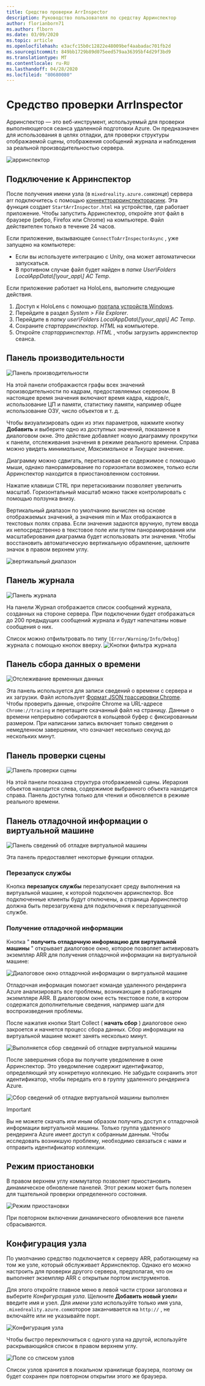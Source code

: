 ```yaml
---
title: Средство проверки ArrInspector
description: Руководство пользователя по средству Арринспектор
author: florianborn71
ms.author: flborn
ms.date: 03/09/2020
ms.topic: article
ms.openlocfilehash: e3acfc15b0c12822e48009bef4aabadac701fb2d
ms.sourcegitcommit: 849bb1729b89d075eed579aa36395bf4d29f3bd9
ms.translationtype: MT
ms.contentlocale: ru-RU
ms.lasthandoff: 04/28/2020
ms.locfileid: "80680080"
---
```

# <a name="the-arrinspector-inspection-tool"></a>Средство проверки ArrInspector

Арринспектор — это веб-инструмент, используемый для проверки выполняющегося сеанса удаленной подготовки Azure. Он предназначен для использования в целях отладки, для проверки структуры отображаемой сцены, отображения сообщений журнала и наблюдения за реальной производительностью сервера.

![арринспектор](./media/arr-inspector.png)

## <a name="connecting-to-the-arrinspector"></a>Подключение к Арринспектор

После получения имени узла (в `mixedreality.azure.com`конце) сервера arr подключитесь с помощью [коннекттоарринспекторасинк](../../how-tos/frontend-apis.md#connect-to-arr-inspector). Эта функция создает `StartArrInspector.html` на устройстве, где работает приложение. Чтобы запустить Арринспектор, откройте этот файл в браузере (ребро, Firefox или Chrome) на компьютере. Файл действителен только в течение 24 часов.

Если приложение, вызывающее `ConnectToArrInspectorAsync` , уже запущено на компьютере:

* Если вы используете интеграцию с Unity, она может автоматически запускаться.
* В противном случае файл будет найден в *папке User\\Folders LocalAppData\\[\\your_app\\] AC Temp*.

Если приложение работает на HoloLens, выполните следующие действия.

1. Доступ к HoloLens с помощью [портала устройств Windows](https://docs.microsoft.com/windows/mixed-reality/using-the-windows-device-portal).
1. Перейдите в раздел *System > File Explorer*.
1. Перейдите в *папку user\\Folders LocalAppData\\[\\your_app\\] AC Temp*.
1. Сохраните *стартарринспектор. HTML* на компьютере.
1. Откройте *стартарринспектор. HTML* , чтобы загрузить арринспектор сеанса.

## <a name="the-performance-panel"></a>Панель производительности

![Панель производительности](./media/performance-panel.png)

На этой панели отображаются графы всех значений производительности по кадрам, предоставляемых сервером. В настоящее время значения включают время кадра, кадров/с, использование ЦП и памяти, статистику памяти, например общее использование ОЗУ, число объектов и т. д.

Чтобы визуализировать один из этих параметров, нажмите кнопку **Добавить** и выберите одно из доступных значений, показанное в диалоговом окне. Это действие добавляет новую диаграмму прокрутки к панели, отслеживания значения в режиме реального времени. Справа можно увидеть *минимальное*, *Максимальное* и *Текущее* значение.

Диаграмму можно сдвигать, перетаскивая ее содержимое с помощью мыши, однако панорамирование по горизонтали возможен, только если Арринспектор находится в приостановленном состоянии.

Нажатие клавиши CTRL при перетаскивании позволяет увеличить масштаб. Горизонтальный масштаб можно также контролировать с помощью ползунка внизу.

Вертикальный диапазон по умолчанию вычислен на основе отображаемых значений, а значения min и Max отображаются в текстовых полях справа. Если значения задаются вручную, путем ввода их непосредственно в текстовое поле или путем панорамирования или масштабирования диаграмма будет использовать эти значения. Чтобы восстановить автоматическую вертикальную обрамление, щелкните значок в правом верхнем углу.

![вертикальный диапазон](./media/vertical-range.png)

## <a name="the-log-panel"></a>Панель журнала

![Панель журнала](./media/log-panel.png)

На панели Журнал отображается список сообщений журнала, созданных на стороне сервера. При подключении будет отображаться до 200 предыдущих сообщений журнала и будут напечатаны новые сообщения о них.

Список можно отфильтровать по типу `[Error/Warning/Info/Debug]` журнала с помощью кнопок вверху.
![Кнопки фильтра журнала](./media/log-filter.png)

## <a name="the-timing-data-capture-panel"></a>Панель сбора данных о времени

![Отслеживание временных данных](./media/timing-data-capture.png)

Эта панель используется для записи сведений о времени с сервера и их загрузки. Файл использует [Формат JSON трассировки Chrome](https://docs.google.com/document/d/1CvAClvFfyA5R-PhYUmn5OOQtYMH4h6I0nSsKchNAySU/edit). Чтобы проверить данные, откройте Chrome на URL-адресе `Chrome://tracing` и перетащите скачанный файл на страницу. Данные о времени непрерывно собираются в кольцевой буфер с фиксированным размером. При написании запись включает только сведения о немедленном завершении, что означает несколько секунд до нескольких минут.

## <a name="the-scene-inspection-panel"></a>Панель проверки сцены

![Панель проверки сцены](./media/scene-inspection-panel.png)

На этой панели показана структура отображаемой сцены. Иерархия объектов находится слева, содержимое выбранного объекта находится справа. Панель доступна только для чтения и обновляется в режиме реального времени.

## <a name="the-vm-debug-information-panel"></a>Панель отладочной информации о виртуальной машине

![Панель сведений об отладке виртуальной машины](./media/state-debugger-panel.png)

Эта панель предоставляет некоторые функции отладки.

### <a name="restart-service"></a>Перезапуск службы

Кнопка **перезапуск службы** перезапускает среду выполнения на виртуальной машине, к которой подключен арринспектор. Все подключенные клиенты будут отключены, а страница Арринспектор должна быть перезагружена для подключения к перезапущенной службе.

### <a name="collect-debug-information"></a>Получение отладочной информации

Кнопка " **получить отладочную информацию для виртуальной машины** " открывает диалоговое окно, которое позволяет активировать экземпляр ARR для получения отладочной информации на виртуальной машине:

![Диалоговое окно отладочной информации о виртуальной машине](./media/state-debugger-dialog.png)

Отладочная информация помогает команде удаленного рендеринга Azure анализировать все проблемы, возникающие в работающем экземпляре ARR. В диалоговом окне есть текстовое поле, в котором содержатся дополнительные сведения, например шаги для воспроизведения проблемы.

После нажатия кнопки Start Collect ( **начать сбор** ) диалоговое окно закроется и начнется процесс сбора данных. Сбор информации на виртуальной машине может занять несколько минут.

![Выполняется сбор сведений об отладке виртуальной машины](./media/state-debugger-panel-in-progress.png)

После завершения сбора вы получите уведомление в окне Арринспектор. Это уведомление содержит идентификатор, определяющий эту конкретную коллекцию. Не забудьте сохранить этот идентификатор, чтобы передать его в группу удаленного рендеринга Azure.

![Сбор сведений об отладке виртуальной машины выполнен](./media/state-debugger-snackbar-success.png)

> [!IMPORTANT]
> Вы не можете скачать или иным образом получить доступ к отладочной информации виртуальной машины. Только группа удаленного рендеринга Azure имеет доступ к собранным данным. Чтобы исследовать возникшую проблему, необходимо связаться с нами и отправить идентификатор коллекции.

## <a name="pause-mode"></a>Режим приостановки

В правом верхнем углу коммутатор позволяет приостановить динамическое обновление панелей. Этот режим может быть полезен для тщательной проверки определенного состояния.

![Режим приостановки](./media/pause-mode.png)

При повторном включении динамического обновления все панели сбрасываются.

## <a name="host-configuration"></a>Конфигурация узла

По умолчанию средство подключается к серверу ARR, работающему на том же узле, который обслуживает Арринспектор. Однако его можно настроить для проверки другого сервера, предполагая, что он выполняет экземпляр ARR с открытым портом инструментов.

Для этого откройте главное меню в левой части строки заголовка и выберите *Конфигурация узла*. Щелкните **Добавить новый узел**и введите имя и узел. Для *имени узла* используйте только имя узла, `.mixedreality.azure.com`которое заканчивается на `http://` , не включайте или не указывайте порт.

![Конфигурация узла](./media/host-configuration.png)

Чтобы быстро переключиться с одного узла на другой, используйте раскрывающийся список в правом верхнем углу.

![Поле со списком узлов](./media/host-switch-combo.png)

Список узлов хранится в локальном хранилище браузера, поэтому он будет сохранен при повторном открытии этого же браузера.

